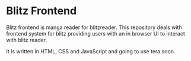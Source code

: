 # Blitz Frontend
Blitz frontend is manga reader for blitzreader. This repository deals with frontend system for blitz providing users with an in browser UI to interact with blitz reader. 

It is written in HTML, CSS and JavaScript and going to use tera soon.
